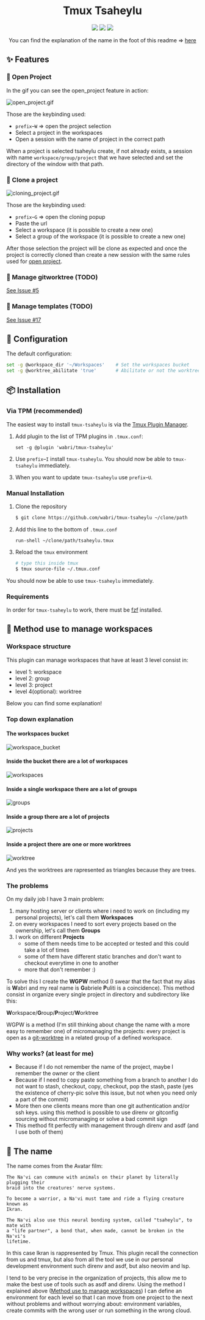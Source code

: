 <h1 align="center">Tmux Tsaheylu</h1>

<p align="center">
<a href="https://github.com/wabri/tmux-tsaheylu/stargazers"><img src="https://img.shields.io/github/stars/wabri/tmux-tsaheylu?color=c678dd&logoColor=e06c75&style=for-the-badge"></a>
<a href="https://github.com/wabri/tmux-tsaheylu/issues"><img src="https://img.shields.io/github/issues/wabri/tmux-tsaheylu?color=%23d19a66&style=for-the-badge"></a>
<a href="https://github.com/wabri/tmux-tsaheylu/blob/main/LICENSE.md"><img src="https://img.shields.io/github/license/wabri/tmux-tsaheylu?style=for-the-badge"></a>
</p>

<p align="center">
You can find the explanation of the name in the foot of this readme => <a href="https://github.com/Wabri/Tmux-tsaheylu/tree/main#page_with_curl-the-name">here</a>
</p>

## :sparkles: Features

### :rocket: Open Project

In the gif you can see the open_project feature in action:

![open_project.gif](resources/open_project.gif)

Those are the keybinding used:

- `prefix`–`W` => open the project selection
- Select a project in the workspaces
- Open a session with the name of project in the correct path

When a project is selected tsaheylu create, if not already exists, a session with name `workspace/group/project` that we have selected and set the directory of the window with that path.

### :rocket: Clone a project

![cloning_project.gif](resources/cloning_project.gif)

Those are the keybinding used:

- `prefix`–`G` => open the cloning popup
- Paste the url
- Select a workspace (it is possible to create a new one)
- Select a group of the workspace (it is possible to create a new one)

After those selection the project will be clone as expected and once the project is correctly cloned than create a new session with the same rules used for [open project](#rocket-open-project).

### :rocket: Manage gitworktree (TODO)

[See Issue #5](https://github.com/Wabri/Tmux-tsaheylu/issues/5)

### :rocket: Manage templates (TODO)

[See Issue #17](https://github.com/Wabri/Tmux-tsaheylu/issues/17)

## :wrench: Configuration
The default configuration:

```bash
set -g @workspace_dir '~/Workspaces'    # Set the workspaces bucket
set -g @worktree_abilitate 'true'       # Abilitate or not the worktree (true|false)
```

## :package: Installation

### Via TPM (recommended)

The easiest way to install `tmux-tsaheylu` is via the [Tmux Plugin Manager](https://github.com/tmux-plugins/tpm).

1.  Add plugin to the list of TPM plugins in `.tmux.conf`:

    ``` tmux
    set -g @plugin 'wabri/tmux-tsaheylu'
    ```

2.  Use `prefix`–`I` install `tmux-tsaheylu`. You should now be able to `tmux-tsaheylu` immediately.
3.  When you want to update `tmux-tsaheylu` use `prefix`–`U`.

### Manual Installation

1.  Clone the repository

    ``` sh
    $ git clone https://github.com/wabri/tmux-tsaheylu ~/clone/path
    ```

2.  Add this line to the bottom of `.tmux.conf`

    ``` tmux
    run-shell ~/clone/path/tsaheylu.tmux
    ```

3.  Reload the `tmux` environment

    ``` sh
    # type this inside tmux
    $ tmux source-file ~/.tmux.conf
    ```

You should now be able to use `tmux-tsaheylu` immediately.

### Requirements

In order for `tmux-tsaheylu` to work, there must be [fzf](https://github.com/junegunn/fzf) installed.

## :microscope: Method use to manage workspaces

### Workspace structure

This plugin can manage workspaces that have at least 3 level consist in:

- level 1: workspace
- level 2: group
- level 3: project
- level 4(optional): worktree

Below you can find some explanation!

### Top down explanation

#### The workspaces bucket

![workspace_bucket](resources/workspace_bucket.png)

#### Inside the bucket there are a lot of workspaces

![workspaces](resources/workspaces.png)

#### Inside a single workspace there are a lot of groups

![groups](resources/groups.png)

#### Inside a group there are a lot of projects

![projects](resources/projects.png)

#### Inside a project there are one or more worktrees

![worktree](resources/worktree.png)

And yes the worktrees are rapresented as triangles because they are trees.

### The problems

On my daily job I have 3 main problem:
1. many hosting server or clients where i need to work on (including my personal projects), let's call them **Workspaces**
2. on every workspaces I need to sort every projects based on the ownership, let's call them **Groups**
3. I work on different **Projects**
    - some of them needs time to be accepted or tested and this could take a lot of times
    - some of them have different static branches and don't want to checkout everytime in one to another
    - more that don't remember :)

To solve this I create the **WGPW** method (I swear that the fact that my alias is **W**abri and my real name is **G**abriele **P**uliti is a coincidence). This method consist in organize every single project in directory and subdirectory like this:

**W**orkspace/**G**roup/**P**roject/**W**orktree

WGPW is a method (I'm still thinking about change the name with a more easy to remember one) of micromanaging the projects: every project is open as a [git-worktree](https://git-scm.com/docs/git-worktree) in a related group of a defined workspace.

### Why works? (at least for me)

- Because if I do not remember the name of the project, maybe I remember the owner or the client
- Because if I need to copy paste something from a branch to another I do not want to stash, checkout, copy, checkout, pop the stash, paste (yes the existence of cherry-pic solve this issue, but not when you need only a part of the commit)
- More then one clients means more than one git authentication and/or ssh keys. using this method is possible to use direnv or gitconfig sourcing without micromanaging or solve a bad commit sign
- This method fit perfectly with management through direnv and asdf (and I use both of them)

## :page_with_curl: The name

The name comes from the Avatar film:

```
The Na'vi can commune with animals on their planet by literally plugging their
braid into the creatures' nerve systems.

To become a warrior, a Na'vi must tame and ride a flying creature known as
Ikran. 

The Na'vi also use this neural bonding system, called "tsaheylu", to mate with
a "life partner", a bond that, when made, cannot be broken in the Na'vi's
lifetime.
```

In this case Ikran is rappresented by Tmux. This plugin recall the connection from us and tmux, but also from all the tool we use in our personal development environment such direnv and asdf, but also neovim and lsp.

I tend to be very precise in the organization of projects, this allow me to make the best use of tools such as asdf and direnv. Using the method I explained above ([Method use to manage workspaces](#microscope-method-use-to-manage-workspaces)) I can define an environment for each level so that I can move from one project to the next without problems and without worrying about: environment variables, create commits with the wrong user or run something in the wrong cloud.

